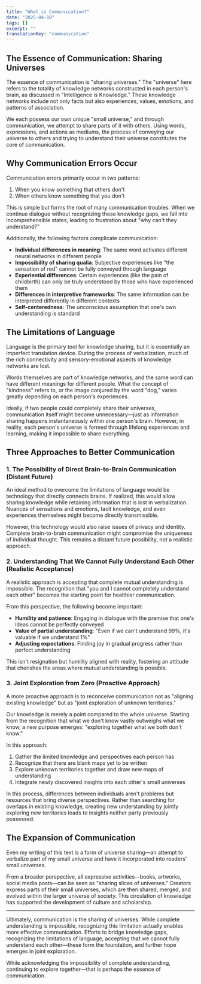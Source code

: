 ```yaml
---
title: "What is Communication?"
date: "2025-04-10"
tags: []
excerpt: ""
translationKey: "communication"
---
```



## The Essence of Communication: Sharing Universes

The essence of communication is "sharing universes." The "universe" here refers to the totality of knowledge networks constructed in each person's brain, as discussed in "Intelligence is Knowledge." These knowledge networks include not only facts but also experiences, values, emotions, and patterns of association.

We each possess our own unique "small universe," and through communication, we attempt to share parts of it with others. Using words, expressions, and actions as mediums, the process of conveying our universe to others and trying to understand their universe constitutes the core of communication.

## Why Communication Errors Occur

Communication errors primarily occur in two patterns:

1. When you know something that others don't
2. When others know something that you don't

This is simple but forms the root of many communication troubles. When we continue dialogue without recognizing these knowledge gaps, we fall into incomprehensible states, leading to frustration about "why can't they understand?"

Additionally, the following factors complicate communication:

- **Individual differences in meaning**: The same word activates different neural networks in different people
- **Impossibility of sharing qualia**: Subjective experiences like "the sensation of red" cannot be fully conveyed through language
- **Experiential differences**: Certain experiences (like the pain of childbirth) can only be truly understood by those who have experienced them
- **Differences in interpretive frameworks**: The same information can be interpreted differently in different contexts
- **Self-centeredness**: The unconscious assumption that one's own understanding is standard

## The Limitations of Language

Language is the primary tool for knowledge sharing, but it is essentially an imperfect translation device. During the process of verbalization, much of the rich connectivity and sensory-emotional aspects of knowledge networks are lost.

Words themselves are part of knowledge networks, and the same word can have different meanings for different people. What the concept of "kindness" refers to, or the image conjured by the word "dog," varies greatly depending on each person's experiences.

Ideally, if two people could completely share their universes, communication itself might become unnecessary—just as information sharing happens instantaneously within one person's brain. However, in reality, each person's universe is formed through lifelong experiences and learning, making it impossible to share everything.

## Three Approaches to Better Communication

### 1. The Possibility of Direct Brain-to-Brain Communication (Distant Future)

An ideal method to overcome the limitations of language would be technology that directly connects brains. If realized, this would allow sharing knowledge while retaining information that is lost in verbalization. Nuances of sensations and emotions, tacit knowledge, and even experiences themselves might become directly transmissible.

However, this technology would also raise issues of privacy and identity. Complete brain-to-brain communication might compromise the uniqueness of individual thought. This remains a distant future possibility, not a realistic approach.

### 2. Understanding That We Cannot Fully Understand Each Other (Realistic Acceptance)

A realistic approach is accepting that complete mutual understanding is impossible. The recognition that "you and I cannot completely understand each other" becomes the starting point for healthier communication.

From this perspective, the following become important:

- **Humility and patience**: Engaging in dialogue with the premise that one's ideas cannot be perfectly conveyed
- **Value of partial understanding**: "Even if we can't understand 99%, it's valuable if we understand 1%"
- **Adjusting expectations**: Finding joy in gradual progress rather than perfect understanding

This isn't resignation but humility aligned with reality, fostering an attitude that cherishes the areas where mutual understanding is possible.

### 3. Joint Exploration from Zero (Proactive Approach)

A more proactive approach is to reconceive communication not as "aligning existing knowledge" but as "joint exploration of unknown territories."

Our knowledge is merely a point compared to the whole universe. Starting from the recognition that what we don't know vastly outweighs what we know, a new purpose emerges: "exploring together what we both don't know."

In this approach:

1. Gather the limited knowledge and perspectives each person has
2. Recognize that there are blank maps yet to be written
3. Explore unknown territories together and draw new maps of understanding
4. Integrate newly discovered insights into each other's small universes

In this process, differences between individuals aren't problems but resources that bring diverse perspectives. Rather than searching for overlaps in existing knowledge, creating new understanding by jointly exploring new territories leads to insights neither party previously possessed.

## The Expansion of Communication

Even my writing of this text is a form of universe sharing—an attempt to verbalize part of my small universe and have it incorporated into readers' small universes.

From a broader perspective, all expressive activities—books, artworks, social media posts—can be seen as "sharing slices of universes." Creators express parts of their small universes, which are then shared, merged, and evolved within the larger universe of society. This circulation of knowledge has supported the development of culture and scholarship.

---

Ultimately, communication is the sharing of universes. While complete understanding is impossible, recognizing this limitation actually enables more effective communication. Efforts to bridge knowledge gaps, recognizing the limitations of language, accepting that we cannot fully understand each other—these form the foundation, and further hope emerges in joint exploration.

While acknowledging the impossibility of complete understanding, continuing to explore together—that is perhaps the essence of communication.
